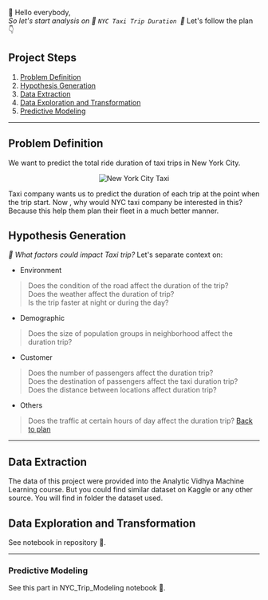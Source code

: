 👋 Hello everybody, </br>
*So let's start analysis on :taxi: `NYC Taxi Trip Duration `:taxi:*
Let's follow the plan :point_down:
## Project Steps
1. [Problem Definition](#problem-definition)
2. [Hypothesis Generation](#hypothesis-generation)
3. [Data Extraction](#data-extraction)
4. [Data Exploration and Transformation](#data-exploration-and-transformation)
5. [Predictive Modeling](#predictive-modeling)
---

## Problem Definition
We want to predict the total ride duration of taxi trips in New York City.</br>
<p align = "center"> <img  src = "https://media.istockphoto.com/id/518657226/fr/photo/les-taxis-sur-7th-avenue-at-times-square-new-york-city.jpg?s=612x612&w=0&k=20&c=QFtPEFxdprKsybWaYPYmMbogJx3svfMnuOQ67NBtUSA=" alt = "New York City Taxi">
</p>

Taxi company wants us to predict the duration of each trip at the point when the trip start. Now , why would NYC taxi company be interested in this? Because this help them plan their fleet in a much better manner. 


## Hypothesis Generation
*:thinking: What factors could impact Taxi trip?*
Let's separate context on:
- Environment
> Does the condition of the road affect the duration of the trip?</br>Does the weather affect the duration of trip?</br>Is the trip faster at night or during the day?

- Demographic
> Does the size of population groups in neighborhood affect the duration trip?

- Customer
> Does the number of passengers affect the duration trip? </br>Does the destination of passengers affect the taxi duration trip?</br>Does the distance between locations affect duration trip?

- Others
> Does the traffic at certain hours of day affect the duration trip?
[Back to plan](#project-steps)
---
## Data Extraction
The data of this project were provided into the Analytic Vidhya Machine Learning course. But you could find similar dataset on Kaggle or any other source. You will find in folder the dataset used.

## Data Exploration and Transformation
See notebook in repository :notebook:. 

---
### Predictive Modeling
See this part in NYC_Trip_Modeling notebook 📓. 
